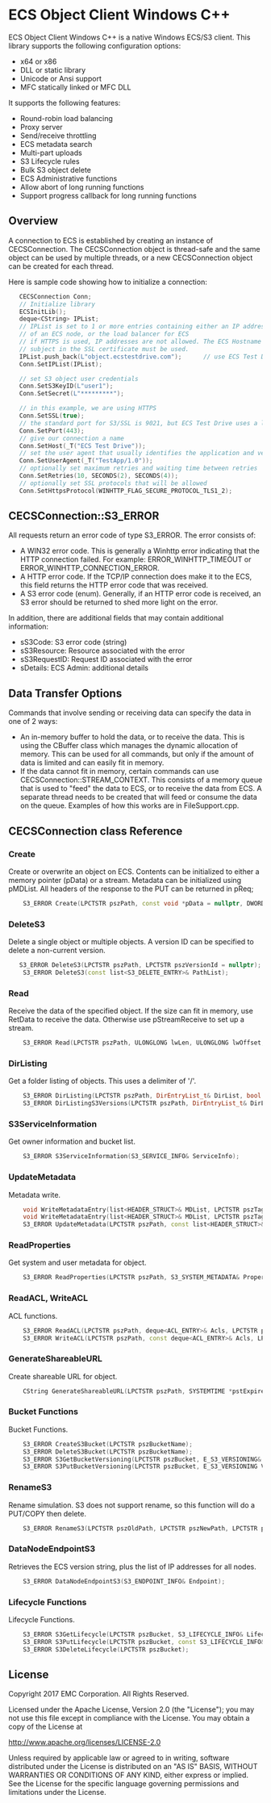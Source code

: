 # ECS Object Client Windows C++

ECS Object Client Windows C++ is a native Windows ECS/S3 client. This library supports the following configuration options:
- x64 or x86
- DLL or static library
- Unicode or Ansi support
- MFC statically linked or MFC DLL

It supports the following features:
- Round-robin load balancing
- Proxy server
- Send/receive throttling
- ECS metadata search
- Multi-part uploads
- S3 Lifecycle rules
- Bulk S3 object delete
- ECS Administrative functions
- Allow abort of long running functions
- Support progress callback for long running functions

## Overview

A connection to ECS is established by creating an instance of CECSConnection.
The CECSConnection object is thread-safe and the same object can be used by
multiple threads, or a new CECSConnection object can be created for each thread.

Here is sample code showing how to initialize a connection:
```C++
   CECSConnection Conn;
   // Initialize library
   ECSInitLib();
   deque<CString> IPList;
   // IPList is set to 1 or more entries containing either an IP address or hostname
   // of an ECS node, or the load balancer for ECS
   // if HTTPS is used, IP addresses are not allowed. The ECS Hostname matching the
   // subject in the SSL certificate must be used.
   IPList.push_back(L"object.ecstestdrive.com");      // use ECS Test Drive
   Conn.SetIPList(IPList);

   // set S3 object user credentials
   Conn.SetS3KeyID(L"user1");
   Conn.SetSecret(L"*********");

   // in this example, we are using HTTPS
   Conn.SetSSL(true);
   // the standard port for S3/SSL is 9021, but ECS Test Drive uses a load balancer that uses port 443
   Conn.SetPort(443);
   // give our connection a name
   Conn.SetHost(_T("ECS Test Drive"));
   // set the user agent that usually identifies the application and version
   Conn.SetUserAgent(_T("TestApp/1.0"));
   // optionally set maximum retries and waiting time between retries
   Conn.SetRetries(10, SECONDS(2), SECONDS(4));
   // optionally set SSL protocols that will be allowed
   Conn.SetHttpsProtocol(WINHTTP_FLAG_SECURE_PROTOCOL_TLS1_2);
```
## CECSConnection::S3_ERROR

All requests return an error code of type S3_ERROR. The error consists of:
* A WIN32 error code. This is generally a Winhttp error indicating that the HTTP connection failed.
For example: ERROR_WINHTTP_TIMEOUT or ERROR_WINHTTP_CONNECTION_ERROR.
* A HTTP error code. If the TCP/IP connection does make it to the ECS, this
field returns the HTTP error code that was received.
* A S3 error code (enum). Generally, if an HTTP error code is received, an S3 error should be returned
to shed more light on the error.

In addition, there are additional fields that may contain additional information:
* sS3Code: S3 error code (string)
* sS3Resource: Resource associated with the error
* sS3RequestID: Request ID associated with the error
* sDetails: ECS Admin: additional details
## Data Transfer Options
Commands that involve sending or receiving data can specify the data in one of 2 ways:
- An in-memory buffer to hold the data, or to receive the data. This is using the CBuffer class which manages the dynamic
allocation of memory. This can be used for all commands, but only if the amount of data is limited and can easily fit in
memory.
- If the data cannot fit in memory, certain commands can use CECSConnection::STREAM_CONTEXT. This consists of a memory queue
that is used to "feed" the data to ECS, or to receive the data from ECS. A separate thread needs to be created that will feed
or consume the data on the queue. Examples of how this works are in FileSupport.cpp.

## CECSConnection class Reference
### Create
Create or overwrite an object on ECS. Contents can be initialized to either a memory pointer (pData) or a stream. Metadata can be initialized using pMDList.
All headers of the response to the PUT can be returned in pReq;
```C++
	S3_ERROR Create(LPCTSTR pszPath, const void *pData = nullptr, DWORD dwLen = 0, const list<HEADER_STRUCT> *pMDList = nullptr, const CBuffer *pChecksum = nullptr, STREAM_CONTEXT *pStreamSend = nullptr, ULONGLONG ullTotalLen = 0ULL, LPCTSTR pIfNoneMatch = nullptr, list <HEADER_REQ> *pReq = nullptr);
```
### DeleteS3
Delete a single object or multiple objects. A version ID can be specified to delete a non-current version.
```C++
   S3_ERROR DeleteS3(LPCTSTR pszPath, LPCTSTR pszVersionId = nullptr);
	S3_ERROR DeleteS3(const list<S3_DELETE_ENTRY>& PathList);
```
### Read
Receive the data of the specified object. If the size can fit in memory, use RetData to receive the data. Otherwise use pStreamReceive to set up a stream.
```C++
	S3_ERROR Read(LPCTSTR pszPath, ULONGLONG lwLen, ULONGLONG lwOffset, CBuffer& RetData, DWORD dwBufOffset = 0, STREAM_CONTEXT *pStreamReceive = nullptr, list<HEADER_REQ> *pRcvHeaders = nullptr, ULONGLONG *pullReturnedLength = nullptr);
```
### DirListing
Get a folder listing of objects. This uses a delimiter of '/'.
```C++
	S3_ERROR DirListing(LPCTSTR pszPath, DirEntryList_t& DirList, bool bSingle = false, DWORD *pdwGetECSRetention = nullptr, LPCTSTR pszObjName = nullptr);
	S3_ERROR DirListingS3Versions(LPCTSTR pszPath, DirEntryList_t& DirList, LPCTSTR pszObjName = nullptr);
```
### S3ServiceInformation
Get owner information and bucket list.
```C++
	S3_ERROR S3ServiceInformation(S3_SERVICE_INFO& ServiceInfo);
```
### UpdateMetadata
Metadata write.
```C++
	void WriteMetadataEntry(list<HEADER_STRUCT>& MDList, LPCTSTR pszTag, const CBuffer& Data);
	void WriteMetadataEntry(list<HEADER_STRUCT>& MDList, LPCTSTR pszTag, const CString& sStr);
	S3_ERROR UpdateMetadata(LPCTSTR pszPath, const list<HEADER_STRUCT>& MDList, const list<CString> *pDeleteTagParam = nullptr);
```
### ReadProperties
Get system and user metadata for object.
```C++
	S3_ERROR ReadProperties(LPCTSTR pszPath, S3_SYSTEM_METADATA& Properties, LPCTSTR pszVersionId = nullptr, list<HEADER_STRUCT> *pMDList = nullptr, list<HEADER_REQ> *pReq = nullptr);
```
### ReadACL, WriteACL
ACL functions.
```C++
	S3_ERROR ReadACL(LPCTSTR pszPath, deque<ACL_ENTRY>& Acls, LPCTSTR pszVersion = nullptr);
	S3_ERROR WriteACL(LPCTSTR pszPath, const deque<ACL_ENTRY>& Acls, LPCTSTR pszVersion = nullptr);
```
### GenerateShareableURL
Create shareable URL for object.
```C++
	CString GenerateShareableURL(LPCTSTR pszPath, SYSTEMTIME *pstExpire);
```
### Bucket Functions
Bucket Functions.
```C++
	S3_ERROR CreateS3Bucket(LPCTSTR pszBucketName);
	S3_ERROR DeleteS3Bucket(LPCTSTR pszBucketName);
	S3_ERROR S3GetBucketVersioning(LPCTSTR pszBucket, E_S3_VERSIONING& Versioning);
	S3_ERROR S3PutBucketVersioning(LPCTSTR pszBucket, E_S3_VERSIONING Versioning);
```
### RenameS3
Rename simulation. S3 does not support rename, so this function will do a PUT/COPY then delete.
```C++
	S3_ERROR RenameS3(LPCTSTR pszOldPath, LPCTSTR pszNewPath, LPCTSTR pszVersionId, bool bCopy, const list<CECSConnection::HEADER_STRUCT> *pMDList, const list<CString> *pDeleteTagParam = nullptr);
```
### DataNodeEndpointS3
Retrieves the ECS version string, plus the list of IP addresses for all nodes.
```C++
	S3_ERROR DataNodeEndpointS3(S3_ENDPOINT_INFO& Endpoint);
```
### Lifecycle Functions
Lifecycle Functions.
```C++
	S3_ERROR S3GetLifecycle(LPCTSTR pszBucket, S3_LIFECYCLE_INFO& Lifecycle);
	S3_ERROR S3PutLifecycle(LPCTSTR pszBucket, const S3_LIFECYCLE_INFO& Lifecycle);
	S3_ERROR S3DeleteLifecycle(LPCTSTR pszBucket);
```

## License

Copyright 2017 EMC Corporation.  All Rights Reserved.

Licensed under the Apache License, Version 2.0 (the "License");
you may not use this file except in compliance with the License.
You may obtain a copy of the License at

   http://www.apache.org/licenses/LICENSE-2.0

Unless required by applicable law or agreed to in writing, software
distributed under the License is distributed on an "AS IS" BASIS,
WITHOUT WARRANTIES OR CONDITIONS OF ANY KIND, either express or implied.
See the License for the specific language governing permissions and
limitations under the License.
